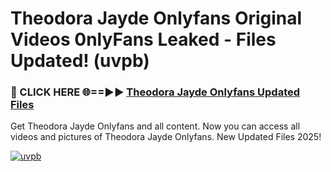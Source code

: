 # Theodora Jayde Onlyfans Original Videos 0nlyFans Leaked - Files Updated! (uvpb)

<h3>🔴 CLICK HERE 🌐==►► <a href="https://tinyurl.com/ehrbuxhb" rel="nofollow">Theodora Jayde Onlyfans Updated Files</a></h3>

Get Theodora Jayde Onlyfans and all content. Now you can access all videos and pictures of Theodora Jayde Onlyfans. New Updated Files 2025!

[![uvpb](https://i.imgur.com/lVYEuWS.gif)](https://tinyurl.com/ehrbuxhb)
